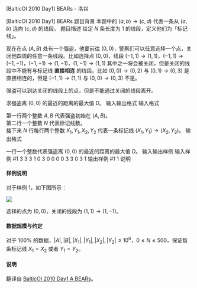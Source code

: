 



[BalticOI 2010 Day1] BEARs - 洛谷














[BalticOI 2010 Day1] BEARs
题目背景
本题中的 $(a,b) \to (c,d)$ 代表一条从 $(a,b)$ 连向 $(c,d)$ 的线段。
题目描述
给定 $N$ 条长度为 $1$ 的线段，定义他们为「标记线」。

现在在点 $(A,B)$ 处有一个强盗，他要前往 $(0,0)$，警察们可以任意选择一个点，关闭他四周的任意一条线段。比如选择点 $(0,0)$，线段 $(-1,1) \to (1,1)$，$(-1,1)\to (-1,-1)$，$(-1,-1) \to (1,-1)$，$(1,-1) \to (1,1)$ 其中之一将会被关闭，但是关闭的线段中不能有与标记线 **直接相连** 的线段。比如 $(0,0) \to (0,2)$ 与 $(0,1) \to (0,3)$ 是直接相连的，但是 $(-1,1) \to (1,1)$ 与 $(0,0) \to (0,3)$ 不是。

强盗可以到达关闭的线段上的点，但是不能通过关闭的线段离开。

求强盗离 $(0,0)$ 的最近的距离的最大值 $D$。
输入输出格式
输入格式

第一行两个整数 $A,B$ 代表强盗初始在 $(A,B)$。     
第二行一个整数 $N$ 代表标记线数。    
接下来 $N$ 行每行两个整数 $X_1,Y_1,X_2,Y_2$ 代表一条标记线 $(X_1,Y_1) \to (X_2,Y_2)$。
输出格式

一行一个整数代表强盗离 $(0,0)$ 的最近的距离的最大值 $D$。
输入输出样例
输入样例 #1
3 3
3
1 0 3 0
0 0 0 3
3 0 3 1
输出样例 #1
1
说明
#### 样例说明

对于样例 $1$，如下图所示：

![](https://cdn.luogu.com.cn/upload/image_hosting/cqukdqmc.png)

选择的点为 $(0,0)$，关闭的线段为 $(1,1) \to (1,-1)$。

#### 数据规模与约定

对于 $100\%$ 的数据，$|A|,|B|,|X_1|,|Y_1|,|X_2|,|Y_2| \le 10^6$，$0 \le N \le 500$，保证每条标记线 $X_1=X_2$ 或者 $Y_1=Y_2$。

#### 说明

翻译自 [BalticOI 2010 Day1 A BEARs](https://boi.cses.fi/files/boi2010_day1.pdf)。






